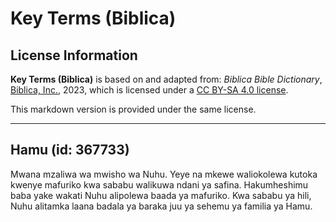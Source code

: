 # Key Terms (Biblica)

## License Information

**Key Terms (Biblica)** is based on and adapted from: _Biblica Bible Dictionary_, [Biblica, Inc.](https://www.biblica.com/), 2023, which is licensed under a [CC BY-SA 4.0 license](https://creativecommons.org/licenses/by-sa/4.0/legalcode.en).

This markdown version is provided under the same license.



--------------------------------

## Hamu (id: 367733)

Mwana mzaliwa wa mwisho wa Nuhu. Yeye na mkewe waliokolewa kutoka kwenye mafuriko kwa sababu walikuwa ndani ya safina. Hakumheshimu baba yake wakati Nuhu alipolewa baada ya mafuriko. Kwa sababu ya hili, Nuhu alitamka laana badala ya baraka juu ya sehemu ya familia ya Hamu.


